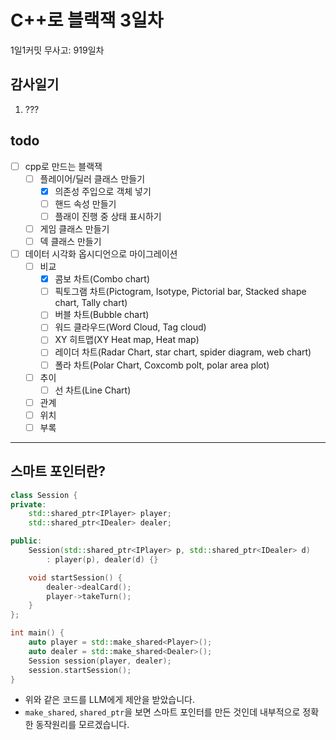 # C++로 블랙잭 3일차

1일1커밋 무사고: 919일차

## 감사일기

1. ???

## todo

- [ ] cpp로 만드는 블랙잭
  - [ ] 플레이어/딜러 클래스 만들기
    - [x] 의존성 주입으로 객체 넣기
    - [ ] 핸드 속성 만들기
    - [ ] 플래이 진행 중 상태 표시하기
  - [ ] 게임 클래스 만들기
  - [ ] 덱 클래스 만들기
- [ ] 데이터 시각화 옵시디언으로 마이그레이션
  - [ ] 비교
    - [x] 콤보 차트(Combo chart)
    - [ ] 픽토그램 차트(Pictogram, Isotype, Pictorial bar, Stacked shape chart, Tally chart)
    - [ ] 버블 차트(Bubble chart)
    - [ ] 워드 클라우드(Word Cloud, Tag cloud)
    - [ ] XY 히트맵(XY Heat map, Heat map)
    - [ ] 레이더 차트(Radar Chart, star chart, spider diagram, web chart)
    - [ ] 폴라 차트(Polar Chart, Coxcomb polt, polar area plot)
  - [ ] 추이
    - [ ] 선 차트(Line Chart)
  - [ ] 관계
  - [ ] 위치
  - [ ] 부록

---

## 스마트 포인터란?

```cpp 
class Session {
private:
    std::shared_ptr<IPlayer> player;
    std::shared_ptr<IDealer> dealer;

public:
    Session(std::shared_ptr<IPlayer> p, std::shared_ptr<IDealer> d)
        : player(p), dealer(d) {}

    void startSession() {
        dealer->dealCard();
        player->takeTurn();
    }
};
```

```cpp 
int main() {
    auto player = std::make_shared<Player>();
    auto dealer = std::make_shared<Dealer>();
    Session session(player, dealer);
    session.startSession();
}
```

- 위와 같은 코드를 LLM에게 제안을 받았습니다.
- `make_shared`, `shared_ptr`을 보면 스마트 포인터를 만든 것인데 내부적으로 정확한 동작원리를 모르겠습니다.

